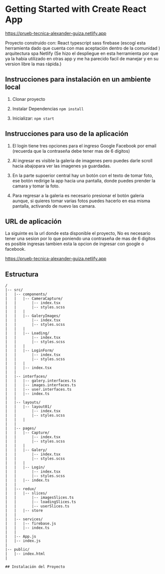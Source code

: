 # Getting Started with Create React App
https://prueb-tecnica-alexander-guiza.netlify.app

Proyecto construido con:
React
typescript
sass
firebase (escogí esta herramienta dado que cuenta con mas aceptación dentro de la comunidad )
arquitectura spa
Netlify (Se hizo el despliegue en esta herramienta por que ya la habia utilizado en otras app y me ha parecido facil de manejar y en su version libre la mas rápida.)


## Instrucciones para instalación en un ambiente local
1. Clonar proyecto
2. Instalar Dependencias
```npm install```

5. Inicializar: 
```npm start```


## Instrucciones para uso de la aplicación

1. El login tiene tres opciones para el ingreso 
  Google 
  Facebook
  por email (recuerda que la contraseña debe tener mas de 6 dígitos)

2. Al ingresar es visible la galeria de imagenes pero puedes darle scroll hacia abajopara ver  las imagenes ya guardadas.
3. En la parte supoerior central hay un botón con el texto de tomar foto, ese botón redirige la app hacia una pantalla, donde puedes prender la camara y tomar la foto.
4. Para regresar a la galeria es necesario presionar el botón galeria aunque, si quieres tomar varias fotos puedes hacerlo en esa misma pantalla, activando de nuevo las camara.

## URL de aplicación

La siguinte es la url donde esta disponible el proyecto, No es necesario tener una sesion por lo que poniendo una contraseña de mas de 6 digitos es posible ingresas tambien esta la opcion de ingresar con google o facebook.

https://prueb-tecnica-alexander-guiza.netlify.app

## Estructura


```plaintext
/
|-- src/
|   |-- components/
|   |   |-- CameraCapture/
|   |       |-- index.tsx
|   |       |-- styles.scss
|   |   |
|   |   |-- GaleryImages/
|   |       |-- index.tsx
|   |       |-- styles.scss
|   |   |
|   |   |-- Loading/
|   |       |-- index.tsx
|   |       |-- styles.scss
|   |   |
|   |   |-- LoginForm/
|   |       |-- index.tsx
|   |       |-- styles.scss
|   |   |
|   |   |-- index.tsx
|   |
|   |-- interfaces/
|   |   |-- galery.interfaces.ts
|   |   |-- images.interfaces.ts
|   |   |-- user.interfaces.ts
|   |   |-- index.ts
|   |
|   |-- layouts/
|   |   |-- layout01/
|   |       |-- index.tsx
|   |       |-- styles.scss
|   |   |
|   |
|   |-- pages/
|   |   |-- Capture/
|   |       |-- index.tsx
|   |       |-- styles.scss
|   |   |
|   |   |-- Galery/
|   |       |-- index.tsx
|   |       |-- styles.scss
|   |   |
|   |   |-- Login/
|   |       |-- index.tsx
|   |       |-- styles.scss
|   |   |-- index.ts
|   |
|   |-- redux/
|   |   |-- slices/
|   |       |-- imagesSlices.ts
|   |       |-- loadingSlices.ts
|   |       |-- userSlices.ts
|   |   |-- store
|   |
|   |-- services/
|   |   |-- firebase.js
|   |   |-- index.ts
|   |
|   |-- App.js
|   |-- index.js
|
|-- public/
|   |-- index.html
|

## Instalación del Proyecto